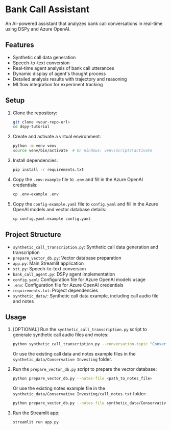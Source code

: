 # Bank Call Assistant

An AI-powered assistant that analyzes bank call conversations in real-time using DSPy and Azure OpenAI.

## Features

- Synthetic call data generation
- Speech-to-text conversion
- Real-time agent analysis of bank call utterances
- Dynamic display of agent's thought process
- Detailed analysis results with trajectory and reasoning
- MLflow integration for experiment tracking

## Setup

1. Clone the repository:
    ```bash
    git clone <your-repo-url>
    cd dspy-tutorial
    ```

2. Create and activate a virtual environment:
    ```bash
    python -m venv venv
    source venv/bin/activate  # On Windows: venv\Scripts\activate
    ```

3. Install dependencies:
    ```bash
    pip install -r requirements.txt
    ```

4. Copy the `.env-example` file to `.env` and fill in the Azure OpenAI credentials:
    ```bash
    cp .env-example .env
    ```

5. Copy the `config-example.yaml` file to `config.yaml` and fill in the Azure OpenAI models and vector database details:
    ```bash
    cp config.yaml.example config.yaml
    ```


## Project Structure

- `synthetic_call_transcription.py`: Synthetic call data generation and transcription
- `prepare_vector_db.py`: Vector database preparation
- `app.py`: Main Streamlit application
- `stt.py`: Speech-to-text conversion
- `bank_call_agent.py`: DSPy agent implementation
- `config.yaml`: Configuration file for Azure OpenAI models usage
- `.env`: Configuration file for Azure OpenAI credentials
- `requirements.txt`: Project dependencies 
- `synthetic_data/`: Synthetic call data example, including call audio file and notes

## Usage

1. [OPTIONAL] Run the `synthetic_call_transcription.py` script to generate synthetic call audio files and motes:
    ```bash
    python synthetic_call_transcription.py --conversation-topic "Conservative Investing"
    ```
    Or use the existing call data and notes example files in the `synthetic_data/Conservative Investing` folder.

2. Run the `prepare_vector_db.py` script to prepare the vector database:
    ```bash
    python prepare_vector_db.py --notes-file <path_to_notes_file>
    ```
    Or use the existing notes example file in the `synthetic_data/Conservative Investing/call_notes.txt` folder:
    ```bash
    python prepare_vector_db.py --notes-file synthetic_data/Conservative Investing/call_notes.txt
    ```
    
3. Run the Streamlit app:
    ```bash
    streamlit run app.py
    ```

